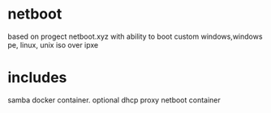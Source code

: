 # netboot
based on progect netboot.xyz with ability to boot custom windows,windows pe, linux, unix  iso over ipxe
# includes 
samba docker container. optional dhcp proxy netboot container
